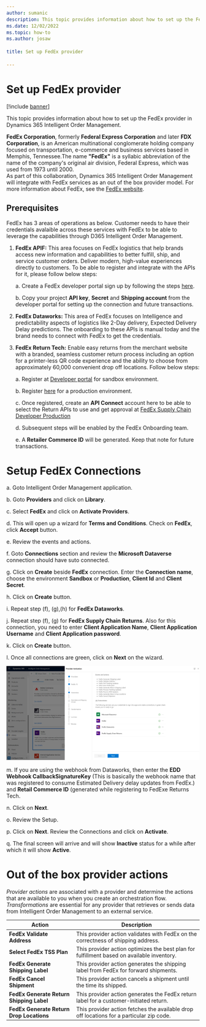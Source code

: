 ```yaml
---
author: sumanic
description: This topic provides information about how to set up the FedEx provider in Dynamics 365 Intelligent Order Management.
ms.date: 12/02/2022
ms.topic: how-to
ms.author: josaw

title: Set up FedEx provider

---
```


# Set up FedEx provider

[!include [banner](includes/banner.md)]


This topic provides information about how to set up the FedEx provider in Dynamics 365 Intelligent Order Management.

**FedEx Corporation**, formerly **Federal Express Corporation** and later **FDX Corporation**, is an American multinational conglomerate holding company focused on transportation, e-commerce and business services based in Memphis, Tennessee.The name **"FedEx"** is a syllabic abbreviation of the name of the company's original air division, Federal Express, which was used from 1973 until 2000.  
As part of this collaboration, Dynamics 365 Intelligent Order Management will integrate with FedEx services as an out of the box provider model.
For more information about FedEx, see the [FedEx website](https://www.fedex.com/en-us/about.html). 

## Prerequisites 
FedEx has 3 areas of operations as below. 
Customer needs to have their credentials avalaible across these services with FedEx to be able to leverage the capabilities through D365 Intelligent Order Management.

1. **FedEx APIF:** This area focuses on FedEx logistics that help brands access new information and capabilities to better fulfill, ship, and service customer orders. Deliver modern, high-value experiences directly to customers. 
To be able to register and integrate with the APIs for it, please follow below steps:

   a. Create a FedEx developer portal sign up by following the steps [here](https://developer.fedex.com/api/en-ca/get-started.html).
   
   b. Copy your project **API key**, **Secret** and **Shipping account** from the developer portal for setting up the connection and future transactions.
   
 
2. **FedEx Dataworks:** This area of FedEx focuses on Intelligence and predictability aspects of logistics like 2-Day delivery, Expected Delivery Delay predictions. The onboarding to these APIs is manual today and the brand needs to connect with FedEx to get the credentials.

3. **FedEx Return Tech:** Enable easy returns from the merchant website with a branded, seamless customer return process including an option for a printer-less QR code experience and the ability to choose from approximately 60,000 convenient drop off locations.
Follow below steps:

    a. Register at [Developer portal](https://developer-sandbox.supplychain.fedex.com/sandbox/) for sandbox environment.
    
    b. Register [here](https://fulfillment.fedex.com/) for a production environment.
    
    c. Once registered, create an **API Connect** account here to be able to select the Return APIs to use and get approval at [FedEx Supply Chain Developer       Production](https://dev.supplychain.fedex.com/)
    
    d. Subsequent steps will be enabled by the FedEx Onboarding team.
    
    e. A **Retailer Commerce ID** will be generated. Keep that note for future transactions.
    
 
 # Setup FedEx Connections #

a.	Goto Intelligent Order Management application.

b.  Goto **Providers** and click on **Library**.

c.  Select **FedEx** and click on **Activate Providers**.

d.  This will open up a wizard for **Terms and Conditions**. Check on **FedEx**, click **Accept** button.

e.  Review the events and actions.

f.  Goto **Connections** section and review the **Microsoft Dataverse** connection should have suto connected.

g.  Click on **Create** beside **FedEx** connection. Enter the **Connection name**, choose the environment **Sandbox** or **Production**, **Client Id** and **Client Secret**.

h.  Click on **Create** button.

i.  Repeat step (f), (g),(h) for **FedEx Dataworks**.

j.  Repeat step (f), (g) for **FedEx Supply Chain Returns**. Also for this connection, you need to enter **Client Application Name**, **Client Application Username** and **Client Application password**. 

k.  Click on **Create** button.

l.  Once all connections are green, click on **Next** on the wizard.

![AllConnections.](media/FedAllConn.png)

m.  If you are using the webhook from Dataworks, then enter the **EDD Webhook CallbackSignatureKey** (This is basically the webhook name that was registered to consume Estimated Delivery delay updates from FedEx.) and **Retail Commerce ID** (generated while registering to FedExe Returns Tech.

n.  Click on **Next**.

o.  Review the Setup.

p.  Click on **Next**. Review the Connections and click on **Activate**.

q.  The final screen will arrive and will show **Inactive** status for a while after which it will show **Active**.


# Out of the box provider actions

*Provider actions* are associated with a provider and determine the actions that are available to you when you create an orchestration flow. *Transformations* are essential for any provider that retrieves or sends data from Intelligent Order Management to an external service.

| Action | Description |
| ---------- | ------- |
| **FedEx Validate Address** | This provider action validates with FedEx on the correctness of shipping address. |
| **Select FedEx TSS Plan** | This provider action optimizes the best plan for fulfillment based on available inventory. |
| **FedEx Generate Shipping Label** | This provider action generates the shipping label from FedEx for forward shipments. |
| **FedEx Cancel Shipment** | This provider action cancels a shipment until the time its shipped. |
| **FedEx Generate Return Shipping Label** | This provider action generates the FedEx return label for a customer-initiated return. |
| **FedEx Generate Return Drop Locations** | This provider action fetches the available drop off locations for a particular zip code. |
